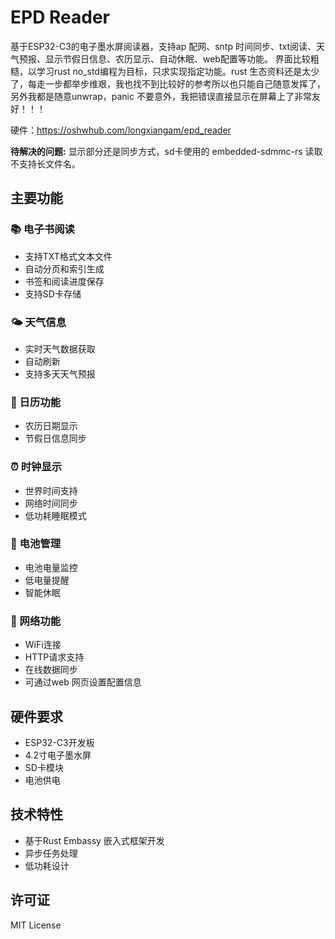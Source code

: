 # EPD Reader

基于ESP32-C3的电子墨水屏阅读器，支持ap 配网、sntp 时间同步、txt阅读、天气预报、显示节假日信息、农历显示、自动休眠、web配置等功能。
界面比较粗糙，以学习rust no_std编程为目标，只求实现指定功能。rust 生态资料还是太少了，每走一步都举步维艰，我也找不到比较好的参考所以也只能自己随意发挥了，另外我都是随意unwrap，panic 不要意外，我把错误直接显示在屏幕上了非常友好！！！



硬件：https://oshwhub.com/longxiangam/epd_reader


**待解决的问题:**
显示部分还是同步方式，sd卡使用的 embedded-sdmmc-rs 读取不支持长文件名。

## 主要功能

### 📚 电子书阅读
- 支持TXT格式文本文件
- 自动分页和索引生成
- 书签和阅读进度保存
- 支持SD卡存储

### 🌤️ 天气信息
- 实时天气数据获取
- 自动刷新
- 支持多天天气预报

### 📅 日历功能
- 农历日期显示
- 节假日信息同步

### ⏰ 时钟显示
- 世界时间支持
- 网络时间同步
- 低功耗睡眠模式

### 🔋 电池管理
- 电池电量监控
- 低电量提醒
- 智能休眠

### 📡 网络功能
- WiFi连接
- HTTP请求支持
- 在线数据同步
- 可通过web 网页设置配置信息
## 硬件要求

- ESP32-C3开发板
- 4.2寸电子墨水屏
- SD卡模块
- 电池供电

## 技术特性

- 基于Rust Embassy 嵌入式框架开发
- 异步任务处理
- 低功耗设计



## 许可证

MIT License
